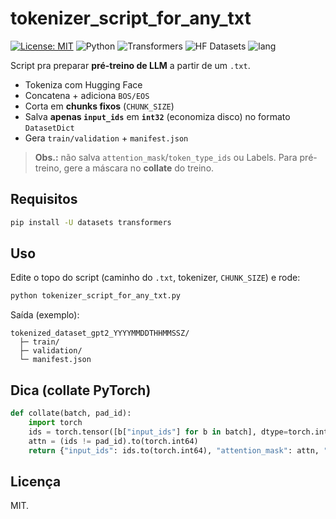 # tokenizer_script_for_any_txt
[![License: MIT](https://img.shields.io/badge/License-MIT-green.svg)](./LICENSE)
![Python](https://img.shields.io/badge/Python-3.9%2B-blue?logo=python&logoColor=white)
![Transformers](https://img.shields.io/badge/🤗-Transformers-orange)
![HF Datasets](https://img.shields.io/badge/🤗-Datasets-yellow)
![lang](https://img.shields.io/badge/lang-PT--BR-green?style=flat&logo=google-translate)

Script pra preparar **pré-treino de LLM** a partir de um `.txt`.

* Tokeniza com Hugging Face
* Concatena + adiciona `BOS/EOS`
* Corta em **chunks fixos** (`CHUNK_SIZE`)
* Salva **apenas `input_ids`** em **`int32`** (economiza disco) no formato `DatasetDict`
* Gera `train/validation` + `manifest.json`

> **Obs.:** não salva `attention_mask`/`token_type_ids` ou Labels.
> Para pré-treino, gere a máscara no **collate** do treino.

## Requisitos

```bash
pip install -U datasets transformers
```

## Uso

Edite o topo do script (caminho do `.txt`, tokenizer, `CHUNK_SIZE`) e rode:

```bash
python tokenizer_script_for_any_txt.py
```

Saída (exemplo):

```
tokenized_dataset_gpt2_YYYYMMDDTHHMMSSZ/
  ├─ train/
  ├─ validation/
  └─ manifest.json
```

## Dica (collate PyTorch)

```python
def collate(batch, pad_id):
    import torch
    ids = torch.tensor([b["input_ids"] for b in batch], dtype=torch.int32)
    attn = (ids != pad_id).to(torch.int64)
    return {"input_ids": ids.to(torch.int64), "attention_mask": attn, "labels": ids.to(torch.int64)}
```

## Licença

MIT.
